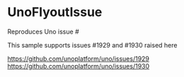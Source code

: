 # UnoFlyoutIssue
Reproduces Uno issue #

This sample supports issues #1929 and #1930 raised here

https://github.com/unoplatform/uno/issues/1929
https://github.com/unoplatform/uno/issues/1930